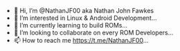 - 👋 Hi, I’m @NathanJF00 aka Nathan John Fawkes
- 👀 I’m interested in Linux & Android Development...
- 🌱 I’m currently learning to build ROMs...
- 💞️ I’m looking to collaborate on every ROM Developers...
- 📫 How to reach me https://t.me/NathanJF00...

<!---
NathanJF00/NathanJF00 is a ✨ special ✨ repository because its `README.md` (this file) appears on your GitHub profile.
You can click the Preview link to take a look at your changes.
--->
